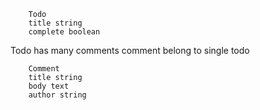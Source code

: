         Todo
        title string
        complete boolean

Todo has many comments
comment belong to single todo

        Comment
        title string
        body text
        author string
